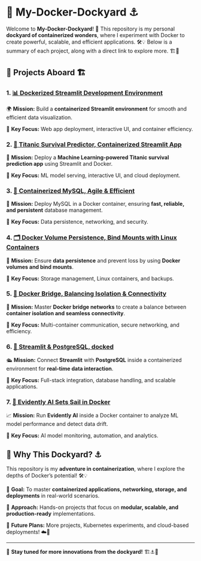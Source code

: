 # 🐳 My-Docker-Dockyard ⚓

Welcome to **My-Docker-Dockyard**! 🌊 This repository is my personal **dockyard of containerized wonders**, where I experiment with Docker to create powerful, scalable, and efficient applications. 🛠️💡 Below is a summary of each project, along with a direct link to explore more. 🏗️🚀

## 🚀 Projects Aboard 🏗️

### 1. [📊 Dockerized Streamlit Development Environment](Dockerized%20Streamlit%20Development%20Environment)
🌍 **Mission:** Build a **containerized Streamlit environment** for smooth and efficient data visualization.

📌 **Key Focus:** Web app deployment, interactive UI, and container efficiency.

### 2. [🚢 Titanic Survival Predictor, Containerized Streamlit App](Titanic%20Survival%20Predictor%2C%20Containerized%20Streamlit%20App)
🚢 **Mission:** Deploy a **Machine Learning-powered Titanic survival prediction app** using Streamlit and Docker.

📌 **Key Focus:** ML model serving, interactive UI, and cloud deployment.

### 3. [🐬 Containerized MySQL, Agile & Efficient](Containerized%20MySQL%2C%20Agile%20%26%20Efficient)
🚀 **Mission:** Deploy MySQL in a Docker container, ensuring **fast, reliable, and persistent** database management. 

📌 **Key Focus:** Data persistence, networking, and security.

### 4. [🗂️ Docker Volume Persistence, Bind Mounts with Linux Containers](Docker%20Volume%20Persistence%2C%20Bind%20Mounts%20with%20Linux%20Containers)
💾 **Mission:** Ensure **data persistence** and prevent loss by using **Docker volumes and bind mounts**.

📌 **Key Focus:** Storage management, Linux containers, and backups.

### 5. [🔗 Docker Bridge, Balancing Isolation & Connectivity](Docker%20Bridge%2C%20Balancing%20Isolation%20%26%20Connectivity)
🔌 **Mission:** Master **Docker bridge networks** to create a balance between **container isolation and seamless connectivity**.

📌 **Key Focus:** Multi-container communication, secure networking, and efficiency.

### 6. [🐘 Streamlit & PostgreSQL, docked](Streamlit%20%26%20PostgreSQL%2C%20docked)
🛳️ **Mission:** Connect **Streamlit** with **PostgreSQL** inside a containerized environment for **real-time data interaction**.

📌 **Key Focus:** Full-stack integration, database handling, and scalable applications.

### 7. [🧠 Evidently AI Sets Sail in Docker](Evidently%20AI%20Sets%20Sail%20in%20Docker)
📈 **Mission:** Run **Evidently AI** inside a Docker container to analyze ML model performance and detect data drift.

📌 **Key Focus:** AI model monitoring, automation, and analytics.

## 🌊 Why This Dockyard? ⚓
This repository is my **adventure in containerization**, where I explore the depths of Docker’s potential! 🛠️💡

🔹 **Goal:** To master **containerized applications, networking, storage, and deployments** in real-world scenarios.

🔹 **Approach:** Hands-on projects that focus on **modular, scalable, and production-ready** implementations.

🔹 **Future Plans:** More projects, Kubernetes experiments, and cloud-based deployments! ☁️🚀

---

🌟 **Stay tuned for more innovations from the dockyard!** 🏗️⚓🚀

